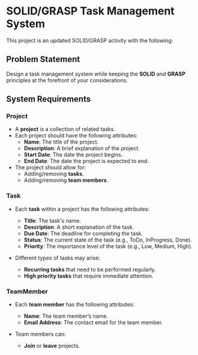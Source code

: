 # SOLID/GRASP Task Management System

This project is an updated SOLID/GRASP activity with the following:

## Problem Statement
Design a task management system while keeping the **SOLID** and **GRASP** principles at the forefront of your considerations.

## System Requirements

### Project
- A **project** is a collection of related tasks.
- Each project should have the following attributes:
  - **Name**: The title of the project.
  - **Description**: A brief explanation of the project.
  - **Start Date**: The date the project begins.
  - **End Date**: The date the project is expected to end.
- The project should allow for:
  - Adding/removing **tasks**.
  - Adding/removing **team members**.

### Task
- Each **task** within a project has the following attributes:
  - **Title**: The task's name.
  - **Description**: A short explanation of the task.
  - **Due Date**: The deadline for completing the task.
  - **Status**: The current state of the task (e.g., ToDo, InProgress, Done).
  - **Priority**: The importance level of the task (e.g., Low, Medium, High).

- Different types of tasks may arise:
    - **Recurring tasks** that need to be performed regularly.
    - **High priority tasks** that require immediate attention.

### TeamMember
- Each **team member** has the following attributes:
  - **Name**: The team member’s name.
  - **Email Address**: The contact email for the team member.

- Team members can:
  - **Join** or **leave** projects.